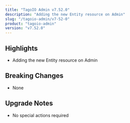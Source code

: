 ```yaml
---
title: "TagoIO Admin v7.52.0"
description: "Adding the new Entity resource on Admin"
slug: "/tagoio-admin/v7-52-0"
product: "tagoio-admin"
version: "v7.52.0"
---
```


## Highlights

- Adding the new Entity resource on Admin

## Breaking Changes

- None

## Upgrade Notes

- No special actions required
